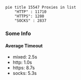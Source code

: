 
```mermaid
pie title 15547 Proxies in list
    "HTTP" : 11710
    "HTTPS": 1280
    "SOCKS" : 2837
```

### Some Info
#### Average Timeout

- mixed: 2.5s
- http: 1.0s
- https: 8.7s
- socks: 5.3s